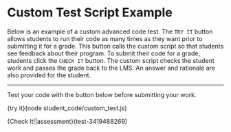 # Custom Test Script Example

Below is an example of a custom advanced code test. The `TRY IT` button allows students to run their code as many times as they want prior to submitting it for a grade. This button calls the custom script so that students see feedback about their program. To submit their code for a grade, students click the `CHECK IT` button. The custom script checks the student work and passes the grade back to the LMS. An answer and rationale are also provided for the student.
<hr>

Test your code with the button below before submitting your work.

{try it}(node student_code/custom_test.js)

{Check It!|assessment}(test-3419488269)
